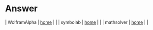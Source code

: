 
# Answer

| WolframAlpha | [home](https://www.wolframalpha.com/)  |   |
| symbolab | [home](https://www.symbolab.com/) |     |
| mathsolver | [home](https://mathsolver.microsoft.com/)  |    |

